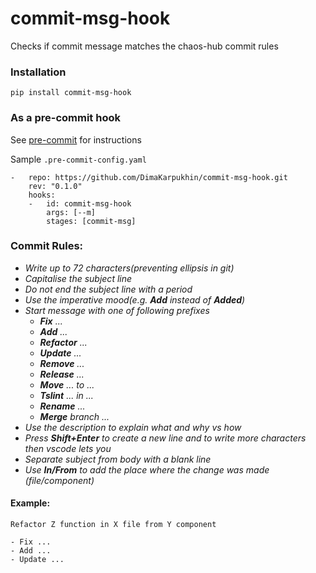 # commit-msg-hook
Checks if commit message matches the chaos-hub commit rules
### Installation 
```
pip install commit-msg-hook
```
### As a pre-commit hook 

See [pre-commit](https://pre-commit.com/) for instructions

Sample ```.pre-commit-config.yaml```
```
-   repo: https://github.com/DimaKarpukhin/commit-msg-hook.git
    rev: "0.1.0"
    hooks:
    -   id: commit-msg-hook
        args: [--m]  
        stages: [commit-msg]
 ```   
 ### Commit Rules:

* _Write up to 72 characters(preventing ellipsis in git)_
* _Capitalise the subject line_
* _Do not end the subject line with a period_
* _Use the imperative mood(e.g. **Add** instead of **Added**)_
* _Start message with one of following prefixes_
  - _**Fix** ..._
  - _**Add** ..._
  - _**Refactor** ..._
  - _**Update** ..._
  - _**Remove** ..._
  - _**Release** ..._
  - _**Move** ... to ..._ 
  - _**Tslint** ... in ..._
  - _**Rename** ..._
  - _**Merge** branch ..._
* _Use the description to explain what and why vs how_
* _Press **Shift+Enter** to create a new line and to write more characters then vscode lets you_
* _Separate subject from body with a blank line_
* _Use **In/From** to add the place where the change was made (file/component)_


#### Example:
```
Refactor Z function in X file from Y component

- Fix ...
- Add ...
- Update ...
 ```
